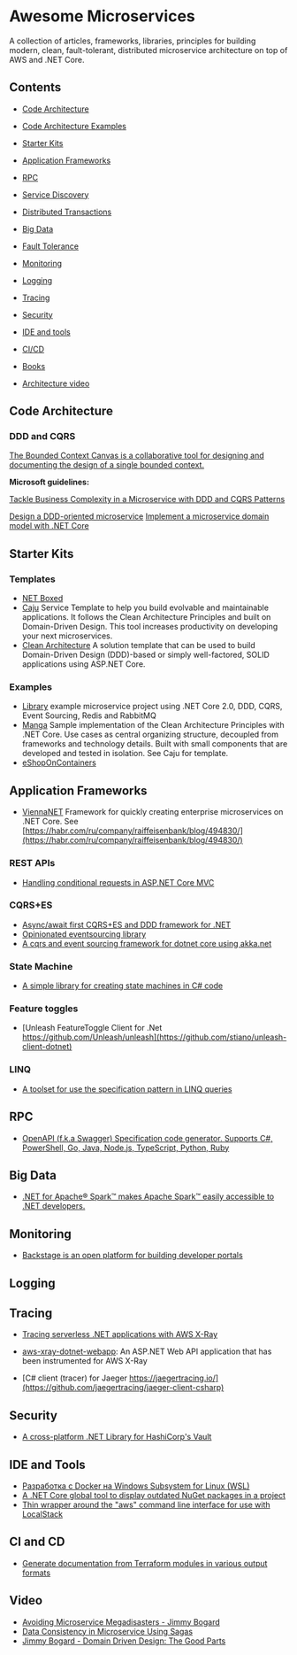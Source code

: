 # Awesome Microservices

A collection of articles, frameworks, libraries, principles for building modern, clean, fault-tolerant, distributed microservice architecture on top of AWS and .NET Core. 

## Contents

* [Code Architecture](#codearchitecture)
* [Code Architecture Examples](#codearchitectureexamples)
* [Starter Kits](#starterkits)
* [Application Frameworks](#ApplicationFrameworks)
* [RPC](#rpc)
* [Service Discovery](#servicediscovery)
* [Distributed Transactions](#distributedtransactions)
* [Big Data](#bigdata)
* [Fault Tolerance](#faulttolerance)
* [Monitoring](#monitoring)
* [Logging](#logging)
* [Tracing](#tracing)
* [Security](#security)

* [IDE and tools](#ideandtools)
* [CI/CD](#ciandcd)

* [Books](#books)
* [Architecture video](#video)

## Code Architecture

### DDD and CQRS

[The Bounded Context Canvas is a collaborative tool for designing and documenting the design of a single bounded context.](https://github.com/ddd-crew/bounded-context-canvas)

**Microsoft guidelines:**

[Tackle Business Complexity in a Microservice with DDD and CQRS Patterns](https://docs.microsoft.com/en-us/dotnet/architecture/microservices/microservice-ddd-cqrs-patterns/)

[Design a DDD-oriented microservice](https://docs.microsoft.com/en-us/dotnet/architecture/microservices/microservice-ddd-cqrs-patterns/ddd-oriented-microservice)
[Implement a microservice domain model with .NET Core](https://docs.microsoft.com/en-us/dotnet/architecture/microservices/microservice-ddd-cqrs-patterns/net-core-microservice-domain-model)

## Starter Kits

### Templates

* [NET Boxed](https://github.com/Dotnet-Boxed/Templates)
* [Caju](https://github.com/ivanpaulovich/dotnet-new-caju) Service Template to help you build evolvable and maintainable applications. It follows the Clean Architecture Principles and built on Domain-Driven Design. This tool increases productivity on developing your next microservices.
* [Clean Architecture](https://github.com/ardalis/CleanArchitecture) A solution template that can be used to build Domain-Driven Design (DDD)-based or simply well-factored, SOLID applications using ASP.NET Core.

### Examples

* [Library](https://github.com/lamondlu/Library) example microservice project using .NET Core 2.0, DDD, CQRS, Event Sourcing, Redis and RabbitMQ
* [Manga](https://github.com/ivanpaulovich/clean-architecture-manga) Sample implementation of the Clean Architecture Principles with .NET Core. Use cases as central organizing structure, decoupled from frameworks and technology details. Built with small components that are developed and tested in isolation. See Caju for template.
* [eShopOnContainers](https://github.com/dotnet-architecture/eShopOnContainers)

## Application Frameworks

* [ViennaNET](https://github.com/Raiffeisen-DGTL/ViennaNET) Framework for quickly creating enterprise microservices on .NET Core. See [https://habr.com/ru/company/raiffeisenbank/blog/494830/](https://habr.com/ru/company/raiffeisenbank/blog/494830/)

### REST APIs

* [Handling conditional requests in ASP.NET Core MVC](https://www.tpeczek.com/2017/11/handling-conditional-requests-in-aspnet.html)

### CQRS+ES

* [Async/await first CQRS+ES and DDD framework for .NET](https://github.com/eventflow/EventFlow)
* [Opinionated eventsourcing library](https://github.com/ProximoSrl/NStore)
* [A cqrs and event sourcing framework for dotnet core using akka.net](https://github.com/Lutando/Akkatecture)

### State Machine

* [A simple library for creating state machines in C# code](https://github.com/dotnet-state-machine/stateless)

### Feature toggles

* [Unleash FeatureToggle Client for .Net https://github.com/Unleash/unleash](https://github.com/stiano/unleash-client-dotnet)

### LINQ

* [A toolset for use the specification pattern in LINQ queries](https://github.com/navozenko/LinqSpecs)

## RPC

* [OpenAPI (f.k.a Swagger) Specification code generator. Supports C#, PowerShell, Go, Java, Node.js, TypeScript, Python, Ruby](https://github.com/Azure/autorest)

## Big Data

* [.NET for Apache® Spark™ makes Apache Spark™ easily accessible to .NET developers.](https://github.com/dotnet/spark)

## Monitoring

* [Backstage is an open platform for building developer portals](https://github.com/spotify/backstage)

## Logging

## Tracing

* [Tracing serverless .NET applications with AWS X-Ray](https://medium.com/@bacheric/tracing-serverless-net-applications-with-aws-x-ray-394b5e9f0d78)
* [aws-xray-dotnet-webapp](https://github.com/aws-samples/aws-xray-dotnet-webapp): An ASP.NET Web API application that has been instrumented for AWS X-Ray

* [C# client (tracer) for Jaeger https://jaegertracing.io/](https://github.com/jaegertracing/jaeger-client-csharp)

## Security

* [A cross-platform .NET Library for HashiCorp's Vault](https://github.com/VaultSharp/VaultSharp)

## IDE and Tools

* [Разработка с Docker на Windows Subsystem for Linux (WSL)](https://habr.com/ru/post/474346/)
* [A .NET Core global tool to display outdated NuGet packages in a project](https://github.com/jerriep/dotnet-outdated)
* [Thin wrapper around the "aws" command line interface for use with LocalStack](https://github.com/localstack/awscli-local)

## CI and CD

* [Generate documentation from Terraform modules in various output formats](https://github.com/segmentio/terraform-docs)

## Video

* [Avoiding Microservice Megadisasters - Jimmy Bogard](https://www.youtube.com/watch?v=gfh-VCTwMw8)
* [Data Consistency in Microservice Using Sagas](https://www.youtube.com/watch?reload=9&v=txlSrGVCK18)
* [Jimmy Bogard - Domain Driven Design: The Good Parts](https://www.youtube.com/watch?v=L3SvIKdLt88)
